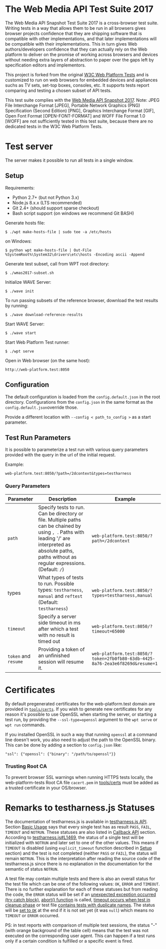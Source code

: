 The Web Media API Test Suite 2017
========================================

The Web Media API Snapshot Test Suite 2017 is a cross-browser test suite. Writing
tests in a way that allows them to be run in all browsers gives browser projects
confidence that they are shipping software that is compatible with other
implementations, and that later implementations will be compatible with
their implementations. This in turn gives Web authors/developers
confidence that they can actually rely on the Web platform to deliver on
the promise of working across browsers and devices without needing extra
layers of abstraction to paper over the gaps left by specification
editors and implementors.

This project is forked from the original
[W3C Web Platform Tests](https://github.com/web-platform-tests/wpt) and is customized
to run on web browsers for embedded devices and appliances suchs as TV sets,
set-top boxes, consoles, etc. It supports tests report comparing and testing
a chosen subset of API tests.

This test suite complies with the [Web Media API Snapshot 2017](https://www.w3.org/2017/12/webmediaapi.html).
Note: JPEG File Interchange Format [JPEG], Portable Network Graphics (PNG) Specification (Second Edition) [PNG], Graphics Interchange Format [GIF], Open Font Format [OPEN-FONT-FORMAT] and WOFF File Format 1.0 [WOFF] are not sufficiently tested in this test suite, because there are no dedicated tests in the W3C Web Platform Tests.

Test server
===========
The server makes it possible to run all tests in a single window.

## Setup

Requirements:

* Python 2.7+ (but not Python 3.x)
* Node.js 8.x.x (LTS recommended)
* Git 2.4+ (should support sparse checkout)
* Bash script support (on windows we recommend Git BASH)

Generate hosts file:
```
$ ./wpt make-hosts-file | sudo tee -a /etc/hosts
```
on Windows:
```
$ python wpt make-hosts-file | Out-File %SystemRoot%\System32\drivers\etc\hosts -Encoding ascii -Append
```

Generate test subset, call from WPT root directory:
```
$ ./wmas2017-subset.sh
```

Initialize WAVE Server:
```
$ ./wave init
```

To run passing subsets of the reference browser, download the test results by running:
```
$ ./wave download-reference-results
```

Start WAVE Server:
```
$ ./wave start
```

Start Web Platform Test runner:
```
$ ./wpt serve
```

Open in Web browser (on the same host):
```
http://web-platform.test:8050
```

## Configuration
The default configuration is loaded from the ```config.default.json```
in the root directory. Configurations from the ```config.json```
in the same format as the ```config.default.json```override those.

Provide a different location with ```--config < path_to_config >``` as a
start parameter.

## Test Run Parameters
It is possible to parameterize a test run with various query parameters
provided with the query in the url of the initial request.

Example:
```
web-platform.test:8050/?path=/2dcontext&types=testharness
```

### Query Parameters
Parameter|Description|Example
------|------|------
`path`|Specify tests to run. Can be directory or file. Multiple paths can be chained by using `, `. Paths with leading '/' are interpreted as absolute paths, paths without as regular expressions. (Default: ```/```)|```web-platform.test:8050/?path=/2dcontext```
types|What types of tests to run. Possible types: ```testharness```, ```manual``` and ```reftest``` (Default: ```testharness```)|```web-platform.test:8050/?types=testharness,manual```
`timeout`|Specify a server side timeout in ms after which a test with no result is timed out|```web-platform.test:8050/?timeout=65000```
`token` and `resume` |Providing a token of an unfinished session will resume it.|```web-platform.test:8050/?token=2fb0fb80-63db-4425-8a76-2ea3e6f8269d&resume=1```

Certificates
============

By default pregenerated certificates for the web-platform.test domain
are provided in [`tools/certs`](tools/certs). If you wish to generate new
certificates for any reason it's possible to use OpenSSL when starting
the server, or starting a test run, by providing the
`--ssl-type=openssl` argument to the `wpt serve` or `wpt run`
commands.

If you installed OpenSSL in such a way that running `openssl` at a
command line doesn't work, you also need to adjust the path to the
OpenSSL binary. This can be done by adding a section to `config.json`
like:

```
"ssl": {"openssl": {"binary": "/path/to/openssl"}}
```

### Trusting Root CA

To prevent browser SSL warnings when running HTTPS tests locally, the
web-platform-tests Root CA file `cacert.pem` in [tools/certs](tools/certs)
must be added as a trusted certificate in your OS/browser.

Remarks to testharness.js Statuses
==================================

The documentation of testharness.js is available in [testharness.js API](https://web-platform-tests.org/writing-tests/testharness-api.html). Section [Basic Usage](https://web-platform-tests.org/writing-tests/testharness-api.html#basic-usage) says that every single test has as result `PASS`, `FAIL`, `TIMEOUT` and `NOTRUN`. These statuses are also listed in [Callback API](https://web-platform-tests.org/writing-tests/testharness-api.html#callback-api) section. According to [testharness.js#L1469](https://github.com/web-platform-tests/wpt/blob/eed07b8c0de42c2e42432febae2cd31a61a3d2b1/resources/testharness.js#L1469), the status of a single test will be initialized with `NOTRUN` and later set to one of the other values. This means if `TIMEOUT` is disabled (using `explicit_timeout` function described in [Setup](https://web-platform-tests.org/writing-tests/testharness-api.html#setup) section) and the test is not completed (neither `PASS` or `FAIL`), the status will remain `NOTRUN`. This is the interpretation after reading the source code of the testharness.js since there is no explanation in the documentation for the semantic of status `NOTRUN`. 

A test file may contain multiple tests and there is also an overall status for the test file which can be one of the following values: `OK`, `ERROR` and `TIMEOUT`. There is no further explanation for each of these statuses but from reading the code, the `ERROR` status will be set if an [unexpected exception occurred (try catch block)](https://github.com/web-platform-tests/wpt/blob/eed07b8c0de42c2e42432febae2cd31a61a3d2b1/resources/testharness.js#L2107-L2113), [abort() function](https://github.com/web-platform-tests/wpt/blob/eed07b8c0de42c2e42432febae2cd31a61a3d2b1/resources/testharness.js#L2294) is called, [timeout occurs when test in cleanup phase](https://github.com/web-platform-tests/wpt/blob/eed07b8c0de42c2e42432febae2cd31a61a3d2b1/resources/testharness.js#L2167) or test file [contains tests with duplicate names](https://github.com/web-platform-tests/wpt/blob/eed07b8c0de42c2e42432febae2cd31a61a3d2b1/resources/testharness.js#L2337). The status will be [set to `OK`](https://github.com/web-platform-tests/wpt/blob/eed07b8c0de42c2e42432febae2cd31a61a3d2b1/resources/testharness.js#L2344) at the end if it is not set yet (it was `null`) which means no `TIMEOUT` or `ERROR` occurred.

PS: in test reports with comparison of multiple test sessions, the status "-" (with orange background of the table cell) means that the test was not executed on the corresponding user agent.  This can happen if a test runs only if a certain condition is fulfilled or a specific event is fired.